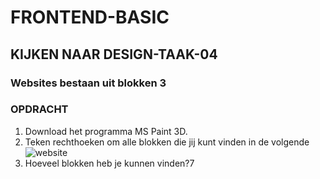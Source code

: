 # FRONTEND-BASIC

## KIJKEN NAAR DESIGN-TAAK-04

### Websites bestaan uit blokken 3

### OPDRACHT

1. Download het programma MS Paint 3D.
2. Teken rechthoeken om alle blokken die jij kunt vinden in de volgende ![website](images/Design.png?raw=true)
3. Hoeveel blokken heb je kunnen vinden?7 


<!--- ------------ DIT COMMENTAAR LATEN STAAN AUB ------------
------------------ ------------------------------ ------------
------------------ eagle ref:64350251
------------------ ------------------------------ ------------
------------------ DIT COMMENTAAR LATEN STAAN AUB -------- -->
